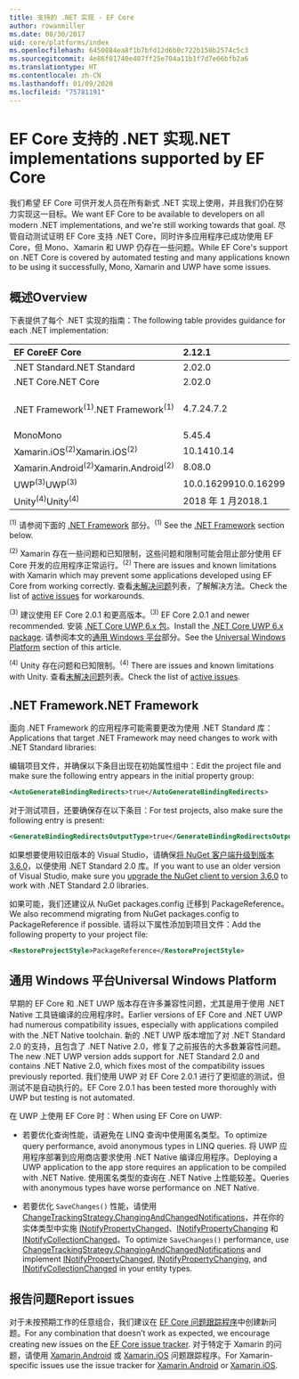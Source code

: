 ```yaml
---
title: 支持的 .NET 实现 - EF Core
author: rowanmiller
ms.date: 08/30/2017
uid: core/platforms/index
ms.openlocfilehash: 6450884ea8f1b7bfd12d6b0c722b150b2574c5c3
ms.sourcegitcommit: 4e86f01740e407ff25e704a11b1f7d7e66bfb2a6
ms.translationtype: HT
ms.contentlocale: zh-CN
ms.lasthandoff: 01/09/2020
ms.locfileid: "75781191"
---
```

# <a name="net-implementations-supported-by-ef-core"></a><span data-ttu-id="8f8da-102">EF Core 支持的 .NET 实现</span><span class="sxs-lookup"><span data-stu-id="8f8da-102">.NET implementations supported by EF Core</span></span>

<span data-ttu-id="8f8da-103">我们希望 EF Core 可供开发人员在所有新式 .NET 实现上使用，并且我们仍在努力实现这一目标。</span><span class="sxs-lookup"><span data-stu-id="8f8da-103">We want EF Core to be available to developers on all modern .NET implementations, and we're still working towards that goal.</span></span> <span data-ttu-id="8f8da-104">尽管自动测试证明 EF Core 支持 .NET Core，同时许多应用程序已成功使用 EF Core，但 Mono、Xamarin 和 UWP 仍存在一些问题。</span><span class="sxs-lookup"><span data-stu-id="8f8da-104">While EF Core's support on .NET Core is covered by automated testing and many applications known to be using it successfully, Mono, Xamarin and UWP have some issues.</span></span>

## <a name="overview"></a><span data-ttu-id="8f8da-105">概述</span><span class="sxs-lookup"><span data-stu-id="8f8da-105">Overview</span></span>

<span data-ttu-id="8f8da-106">下表提供了每个 .NET 实现的指南：</span><span class="sxs-lookup"><span data-stu-id="8f8da-106">The following table provides guidance for each .NET implementation:</span></span>

| <span data-ttu-id="8f8da-107">EF Core</span><span class="sxs-lookup"><span data-stu-id="8f8da-107">EF Core</span></span>                       | <span data-ttu-id="8f8da-108">2.1</span><span class="sxs-lookup"><span data-stu-id="8f8da-108">2.1</span></span>        | <span data-ttu-id="8f8da-109">3.0</span><span class="sxs-lookup"><span data-stu-id="8f8da-109">3.0</span></span>             | <span data-ttu-id="8f8da-110">3.1</span><span class="sxs-lookup"><span data-stu-id="8f8da-110">3.1</span></span>        |
|:------------------------------|:-----------|:----------------|:-----------|
| <span data-ttu-id="8f8da-111">.NET Standard</span><span class="sxs-lookup"><span data-stu-id="8f8da-111">.NET Standard</span></span>                 | <span data-ttu-id="8f8da-112">2.0</span><span class="sxs-lookup"><span data-stu-id="8f8da-112">2.0</span></span>        | <span data-ttu-id="8f8da-113">2.1</span><span class="sxs-lookup"><span data-stu-id="8f8da-113">2.1</span></span>             | <span data-ttu-id="8f8da-114">2.0</span><span class="sxs-lookup"><span data-stu-id="8f8da-114">2.0</span></span>        |
| <span data-ttu-id="8f8da-115">.NET Core</span><span class="sxs-lookup"><span data-stu-id="8f8da-115">.NET Core</span></span>                     | <span data-ttu-id="8f8da-116">2.0</span><span class="sxs-lookup"><span data-stu-id="8f8da-116">2.0</span></span>        | <span data-ttu-id="8f8da-117">3.0</span><span class="sxs-lookup"><span data-stu-id="8f8da-117">3.0</span></span>             | <span data-ttu-id="8f8da-118">2.0</span><span class="sxs-lookup"><span data-stu-id="8f8da-118">2.0</span></span>        |
| <span data-ttu-id="8f8da-119">.NET Framework<sup>(1)</sup></span><span class="sxs-lookup"><span data-stu-id="8f8da-119">.NET Framework<sup>(1)</sup></span></span>  | <span data-ttu-id="8f8da-120">4.7.2</span><span class="sxs-lookup"><span data-stu-id="8f8da-120">4.7.2</span></span>      | <span data-ttu-id="8f8da-121">（不支持）</span><span class="sxs-lookup"><span data-stu-id="8f8da-121">(not supported)</span></span> | <span data-ttu-id="8f8da-122">4.7.2</span><span class="sxs-lookup"><span data-stu-id="8f8da-122">4.7.2</span></span>      |
| <span data-ttu-id="8f8da-123">Mono</span><span class="sxs-lookup"><span data-stu-id="8f8da-123">Mono</span></span>                          | <span data-ttu-id="8f8da-124">5.4</span><span class="sxs-lookup"><span data-stu-id="8f8da-124">5.4</span></span>        | <span data-ttu-id="8f8da-125">6.4</span><span class="sxs-lookup"><span data-stu-id="8f8da-125">6.4</span></span>             | <span data-ttu-id="8f8da-126">5.4</span><span class="sxs-lookup"><span data-stu-id="8f8da-126">5.4</span></span>        |
| <span data-ttu-id="8f8da-127">Xamarin.iOS<sup>(2)</sup></span><span class="sxs-lookup"><span data-stu-id="8f8da-127">Xamarin.iOS<sup>(2)</sup></span></span>     | <span data-ttu-id="8f8da-128">10.14</span><span class="sxs-lookup"><span data-stu-id="8f8da-128">10.14</span></span>      | <span data-ttu-id="8f8da-129">12.16</span><span class="sxs-lookup"><span data-stu-id="8f8da-129">12.16</span></span>           | <span data-ttu-id="8f8da-130">10.14</span><span class="sxs-lookup"><span data-stu-id="8f8da-130">10.14</span></span>      |
| <span data-ttu-id="8f8da-131">Xamarin.Android<sup>(2)</sup></span><span class="sxs-lookup"><span data-stu-id="8f8da-131">Xamarin.Android<sup>(2)</sup></span></span> | <span data-ttu-id="8f8da-132">8.0</span><span class="sxs-lookup"><span data-stu-id="8f8da-132">8.0</span></span>        | <span data-ttu-id="8f8da-133">10.0</span><span class="sxs-lookup"><span data-stu-id="8f8da-133">10.0</span></span>            | <span data-ttu-id="8f8da-134">8.0</span><span class="sxs-lookup"><span data-stu-id="8f8da-134">8.0</span></span>        |
| <span data-ttu-id="8f8da-135">UWP<sup>(3)</sup></span><span class="sxs-lookup"><span data-stu-id="8f8da-135">UWP<sup>(3)</sup></span></span>             | <span data-ttu-id="8f8da-136">10.0.16299</span><span class="sxs-lookup"><span data-stu-id="8f8da-136">10.0.16299</span></span> | <span data-ttu-id="8f8da-137">待定</span><span class="sxs-lookup"><span data-stu-id="8f8da-137">TBD</span></span>             | <span data-ttu-id="8f8da-138">10.0.16299</span><span class="sxs-lookup"><span data-stu-id="8f8da-138">10.0.16299</span></span> |
| <span data-ttu-id="8f8da-139">Unity<sup>(4)</sup></span><span class="sxs-lookup"><span data-stu-id="8f8da-139">Unity<sup>(4)</sup></span></span>           | <span data-ttu-id="8f8da-140">2018 年 1 月</span><span class="sxs-lookup"><span data-stu-id="8f8da-140">2018.1</span></span>     | <span data-ttu-id="8f8da-141">待定</span><span class="sxs-lookup"><span data-stu-id="8f8da-141">TBD</span></span>             | <span data-ttu-id="8f8da-142">2018 年 1 月</span><span class="sxs-lookup"><span data-stu-id="8f8da-142">2018.1</span></span>     |

<span data-ttu-id="8f8da-143"><sup>(1)</sup> 请参阅下面的 [.NET Framework](#net-framework) 部分。</span><span class="sxs-lookup"><span data-stu-id="8f8da-143"><sup>(1)</sup> See the [.NET Framework](#net-framework) section below.</span></span>

<span data-ttu-id="8f8da-144"><sup>(2)</sup> Xamarin 存在一些问题和已知限制，这些问题和限制可能会阻止部分使用 EF Core 开发的应用程序正常运行。</span><span class="sxs-lookup"><span data-stu-id="8f8da-144"><sup>(2)</sup> There are issues and known limitations with Xamarin which may prevent some applications developed using EF Core from working correctly.</span></span> <span data-ttu-id="8f8da-145">查看[未解决问题](https://github.com/aspnet/entityframeworkCore/issues?q=is%3Aopen+is%3Aissue+label%3Aarea-xamarin)列表，了解解决方法。</span><span class="sxs-lookup"><span data-stu-id="8f8da-145">Check the list of [active issues](https://github.com/aspnet/entityframeworkCore/issues?q=is%3Aopen+is%3Aissue+label%3Aarea-xamarin) for workarounds.</span></span>

<span data-ttu-id="8f8da-146"><sup>(3)</sup> 建议使用 EF Core 2.0.1 和更高版本。</span><span class="sxs-lookup"><span data-stu-id="8f8da-146"><sup>(3)</sup> EF Core 2.0.1 and newer recommended.</span></span> <span data-ttu-id="8f8da-147">安装 [.NET Core UWP 6.x 包](https://www.nuget.org/packages/Microsoft.NETCore.UniversalWindowsPlatform/)。</span><span class="sxs-lookup"><span data-stu-id="8f8da-147">Install the [.NET Core UWP 6.x package](https://www.nuget.org/packages/Microsoft.NETCore.UniversalWindowsPlatform/).</span></span> <span data-ttu-id="8f8da-148">请参阅本文的[通用 Windows 平台](#universal-windows-platform)部分。</span><span class="sxs-lookup"><span data-stu-id="8f8da-148">See the [Universal Windows Platform](#universal-windows-platform) section of this article.</span></span>

<span data-ttu-id="8f8da-149"><sup>(4)</sup> Unity 存在问题和已知限制。</span><span class="sxs-lookup"><span data-stu-id="8f8da-149"><sup>(4)</sup> There are issues and known limitations with Unity.</span></span> <span data-ttu-id="8f8da-150">查看[未解决问题](https://github.com/aspnet/entityframeworkCore/issues?q=is%3Aopen+is%3Aissue+label%3Aarea-unity)列表。</span><span class="sxs-lookup"><span data-stu-id="8f8da-150">Check the list of [active issues](https://github.com/aspnet/entityframeworkCore/issues?q=is%3Aopen+is%3Aissue+label%3Aarea-unity).</span></span>

## <a name="net-framework"></a><span data-ttu-id="8f8da-151">.NET Framework</span><span class="sxs-lookup"><span data-stu-id="8f8da-151">.NET Framework</span></span>

<span data-ttu-id="8f8da-152">面向 .NET Framework 的应用程序可能需要更改为使用 .NET Standard 库：</span><span class="sxs-lookup"><span data-stu-id="8f8da-152">Applications that target .NET Framework may need changes to work with .NET Standard libraries:</span></span>

<span data-ttu-id="8f8da-153">编辑项目文件，并确保以下条目出现在初始属性组中：</span><span class="sxs-lookup"><span data-stu-id="8f8da-153">Edit the project file and make sure the following entry appears in the initial property group:</span></span>

``` xml
<AutoGenerateBindingRedirects>true</AutoGenerateBindingRedirects>
```

<span data-ttu-id="8f8da-154">对于测试项目，还要确保存在以下条目：</span><span class="sxs-lookup"><span data-stu-id="8f8da-154">For test projects, also make sure the following entry is present:</span></span>

``` xml
<GenerateBindingRedirectsOutputType>true</GenerateBindingRedirectsOutputType>
```

<span data-ttu-id="8f8da-155">如果想要使用较旧版本的 Visual Studio，请确保[将 NuGet 客户端升级到版本 3.6.0](https://www.nuget.org/downloads)，以便使用 .NET Standard 2.0 库。</span><span class="sxs-lookup"><span data-stu-id="8f8da-155">If you want to use an older version of Visual Studio, make sure you [upgrade the NuGet client to version 3.6.0](https://www.nuget.org/downloads) to work with .NET Standard 2.0 libraries.</span></span>

<span data-ttu-id="8f8da-156">如果可能，我们还建议从 NuGet packages.config 迁移到 PackageReference。</span><span class="sxs-lookup"><span data-stu-id="8f8da-156">We also recommend migrating from NuGet packages.config to PackageReference if possible.</span></span> <span data-ttu-id="8f8da-157">请将以下属性添加到项目文件：</span><span class="sxs-lookup"><span data-stu-id="8f8da-157">Add the following property to your project file:</span></span>

``` xml
<RestoreProjectStyle>PackageReference</RestoreProjectStyle>
```

## <a name="universal-windows-platform"></a><span data-ttu-id="8f8da-158">通用 Windows 平台</span><span class="sxs-lookup"><span data-stu-id="8f8da-158">Universal Windows Platform</span></span>

<span data-ttu-id="8f8da-159">早期的 EF Core 和 .NET UWP 版本存在许多兼容性问题，尤其是用于使用 .NET Native 工具链编译的应用程序时。</span><span class="sxs-lookup"><span data-stu-id="8f8da-159">Earlier versions of EF Core and .NET UWP had numerous compatibility issues, especially with applications compiled with the .NET Native toolchain.</span></span> <span data-ttu-id="8f8da-160">新的 .NET UWP 版本增加了对 .NET Standard 2.0 的支持，且包含了 .NET Native 2.0，修复了之前报告的大多数兼容性问题。</span><span class="sxs-lookup"><span data-stu-id="8f8da-160">The new .NET UWP version adds support for .NET Standard 2.0 and contains .NET Native 2.0, which fixes most of the compatibility issues previously reported.</span></span> <span data-ttu-id="8f8da-161">我们使用 UWP 对 EF Core 2.0.1 进行了更彻底的测试，但测试不是自动执行的。</span><span class="sxs-lookup"><span data-stu-id="8f8da-161">EF Core 2.0.1 has been tested more thoroughly with UWP but testing is not automated.</span></span>

<span data-ttu-id="8f8da-162">在 UWP 上使用 EF Core 时：</span><span class="sxs-lookup"><span data-stu-id="8f8da-162">When using EF Core on UWP:</span></span>

* <span data-ttu-id="8f8da-163">若要优化查询性能，请避免在 LINQ 查询中使用匿名类型。</span><span class="sxs-lookup"><span data-stu-id="8f8da-163">To optimize query performance, avoid anonymous types in LINQ queries.</span></span> <span data-ttu-id="8f8da-164">将 UWP 应用程序部署到应用商店要求使用 .NET Native 编译应用程序。</span><span class="sxs-lookup"><span data-stu-id="8f8da-164">Deploying a UWP application to the app store requires an application to be compiled with .NET Native.</span></span> <span data-ttu-id="8f8da-165">使用匿名类型的查询在 .NET Native 上性能较差。</span><span class="sxs-lookup"><span data-stu-id="8f8da-165">Queries with anonymous types have worse performance on .NET Native.</span></span>

* <span data-ttu-id="8f8da-166">若要优化 `SaveChanges()` 性能，请使用 [ChangeTrackingStrategy.ChangingAndChangedNotifications](/dotnet/api/microsoft.entityframeworkcore.changetrackingstrategy)，并在你的实体类型中实施 [INotifyPropertyChanged](https://msdn.microsoft.com/library/system.componentmodel.inotifypropertychanged.aspx)、[INotifyPropertyChanging](https://msdn.microsoft.com/library/system.componentmodel.inotifypropertychanging.aspx) 和 [INotifyCollectionChanged](https://msdn.microsoft.com/library/system.collections.specialized.inotifycollectionchanged.aspx)。</span><span class="sxs-lookup"><span data-stu-id="8f8da-166">To optimize `SaveChanges()` performance, use [ChangeTrackingStrategy.ChangingAndChangedNotifications](/dotnet/api/microsoft.entityframeworkcore.changetrackingstrategy) and implement [INotifyPropertyChanged](https://msdn.microsoft.com/library/system.componentmodel.inotifypropertychanged.aspx), [INotifyPropertyChanging](https://msdn.microsoft.com/library/system.componentmodel.inotifypropertychanging.aspx), and [INotifyCollectionChanged](https://msdn.microsoft.com/library/system.collections.specialized.inotifycollectionchanged.aspx) in your entity types.</span></span>

## <a name="report-issues"></a><span data-ttu-id="8f8da-167">报告问题</span><span class="sxs-lookup"><span data-stu-id="8f8da-167">Report issues</span></span>

<span data-ttu-id="8f8da-168">对于未按预期工作的任意组合，我们建议在 [EF Core 问题跟踪程序](https://github.com/aspnet/entityframeworkcore/issues/new)中创建新问题。</span><span class="sxs-lookup"><span data-stu-id="8f8da-168">For any combination that doesn’t work as expected, we encourage creating new issues on the [EF Core issue tracker](https://github.com/aspnet/entityframeworkcore/issues/new).</span></span> <span data-ttu-id="8f8da-169">对于特定于 Xamarin 的问题，请使用 [Xamarin.Android](https://github.com/xamarin/xamarin-android/issues/new) 或 [Xamarin.iOS](https://github.com/xamarin/xamarin-macios/issues/new) 问题跟踪程序。</span><span class="sxs-lookup"><span data-stu-id="8f8da-169">For Xamarin-specific issues use the issue tracker for [Xamarin.Android](https://github.com/xamarin/xamarin-android/issues/new) or [Xamarin.iOS](https://github.com/xamarin/xamarin-macios/issues/new).</span></span>
